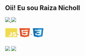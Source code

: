 ## Oii! Eu sou Raiza Nicholl
<div>
  <a href="https://github.com/raizanicholl">
  <img height="150em" src="https://github-readme-stats.vercel.app/api?username=raizanicholl&show_icons=true&theme=onedark&include_all_commits=true&count_private=true"/>
  <img height="150em  " src="https://github-readme-stats.vercel.app/api/top-langs/?username=raizanicholl&layout=compact&langs_count=7&theme=onedark"/>
</div>
  
  <div style="display: inline_block"><br>
  <img align="center" alt="Rafa-Js" height="30" width="40" src="https://raw.githubusercontent.com/devicons/devicon/master/icons/javascript/javascript-plain.svg">
  <img align="center" alt="Rafa-HTML" height="30" width="40" src="https://raw.githubusercontent.com/devicons/devicon/master/icons/html5/html5-original.svg">
  <img align="center" alt="Rafa-CSS" height="30" width="40" src="https://raw.githubusercontent.com/devicons/devicon/master/icons/css3/css3-original.svg">
</div>
<div>
  
  ##
  
   <a href="https://instagram.com/raizaprofeta" target="_blank"><img src="https://img.shields.io/badge/-Instagram-%23E4405F?style=for-the-badge&logo=instagram&logoColor=white" target="_blank"></a>
   <a href="https://www.linkedin.com/in/raiza-nicholl-8687a81b3" target="_blank"><img src="https://img.shields.io/badge/-LinkedIn-%230077B5?style=for-the-badge&logo=linkedin&logoColor=white" target="_blank"></a> 
  </div>
